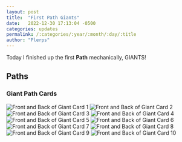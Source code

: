 ```yaml
---
layout: post
title:  "First Path Giants"
date:   2022-12-30 17:13:04 -0500
categories: updates
permalink: /:categories/:year/:month/:day/:title
author: "Plerps"
---
```


Today I finished up the first **Path** mechanically, GIANTS! 

## Paths



### Giant Path Cards

<img src="Giant Path_1.png" alt="Front and Back of Giant Card 1">
<img src="Giant Path_2.png" alt="Front and Back of Giant Card 2">
<img src="Giant Path_3.png" alt="Front and Back of Giant Card 3">
<img src="Giant Path_4.png" alt="Front and Back of Giant Card 4">
<img src="Giant Path_5.png" alt="Front and Back of Giant Card 5">
<img src="Giant Path_6.png" alt="Front and Back of Giant Card 6">
<img src="Giant Path_7.png" alt="Front and Back of Giant Card 7">
<img src="Giant Path_8.png" alt="Front and Back of Giant Card 8">
<img src="Giant Path_9.png" alt="Front and Back of Giant Card 9">
<img src="Giant Path_10.png" alt="Front and Back of Giant Card 10">